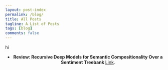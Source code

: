 ```yaml
---
layout: post-index
permalink: /blog/
title: All Posts
tagline: A List of Posts
tags: [blog]
comments: false
---
```


<section>

    
  hi
  
  <p align="center">
    </p>
  <div style="text-align:center"><ul><li><strong>Review: Recursive Deep Models for Semantic Compositionality Over a
Sentiment Treebank </strong><a href=""> </a> <a href="https://medium.com/@anindyasdas/review-recursive-deep-models-for-semantic-compositionality-over-a-sentiment-treebank-221577eb488">Link</a>. </li>
 
</ul> </div>


</section>
